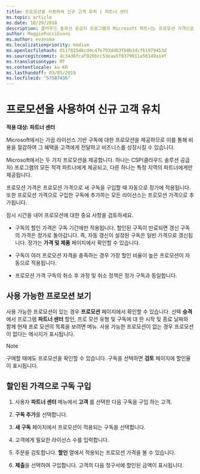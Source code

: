 ```yaml
---
title: 프로모션을 사용하여 신규 고객 유치 | 파트너 센터
ms.topic: article
ms.date: 10/29/2018
description: 클라우드 솔루션 공급자 프로그램의 Microsoft 파트너는 프로모션 가격으로 구독을 구입하여 그 절감 혜택을 고객에게 전달할 수 있습니다.
author: MaggiePucciEvans
ms.author: evansma
ms.localizationpriority: medium
ms.openlocfilehash: 011f825d6cd4c47e793dd63fb8b1dcf61979453d
ms.sourcegitcommit: 4c34d6fcaf020bcc53eaa5f0379011a56149a14f
ms.translationtype: MT
ms.contentlocale: ko-KR
ms.lasthandoff: 03/05/2019
ms.locfileid: "57587436"
---
```

# <a name="use-promotions-to-attract-new-customers"></a>프로모션을 사용하여 신규 고객 유치  

**적용 대상: 파트너 센터**

<!--[FWLink: https://go.microsoft.com/fwlink/?linkid=852469]-->

Microsoft에서는 가끔 라이선스 기반 구독에 대한 프로모션을 제공하므로 이를 통해 비용을 절감하여 그 혜택을 고객에게 전달하고 비즈니스를 성장시킬 수 있습니다. 

Microsoft에서는 두 가지 프로모션을 제공합니다. 하나는 CSP(클라우드 솔루션 공급자) 프로그램의 모든 적격 파트너에게 제공되고, 다른 하나는 특정 지역의 파트너에게만 제공됩니다.

프로모션 가격은 프로모션 가격으로 새 구독을 구입할 때 자동으로 정가에 적용됩니다. 또한 프로모션 가격으로 구입한 구독에 추가하는 모든 라이선스는 프로모션 가격으로 추가됩니다. 

잠시 시간을 내어 프로모션에 대한 중요 사항을 검토하세요.

-   구독의 할인 가격은 구독 기간에만 적용됩니다. 할인된 구독이 만료되면 갱신 구독의 가격은 정가로 돌아갑니다. 즉, 자동 갱신이 설정된 구독은 일반 가격으로 갱신됩니다. 정가는 **가격 및 제품** 페이지에서 확인할 수 있습니다. 

-   구독이 여러 프로모션 자격을 충족하는 경우 가장 할인 비율이 높은 프로모션이 자동으로 적용됩니다.

-   프로모션 가격 구독의 취소 후 과정 및 취소 정책은 정가 구독과 동일합니다.

## <a name="see-available-promotions"></a>사용 가능한 프로모션 보기

사용 가능한 프로모션이 있는 경우 **프로모션** 페이지에서 확인할 수 있습니다. 선택 **승격** 에서 프로그램 **파트너 센터** 할인, 프로 모션 유형 및 구독에 대 한 시작 및 종료 날짜와 함께 현재 프로 모션의 목록을 보려면 메뉴. 사용 가능한 프로모션이 없는 경우 프로모션이 없다는 메시지가 표시됩니다. 

> [!NOTE]  
> 구매할 때에도 프로모션을 확인할 수 있습니다. 구독을 선택하면 **검토** 페이지에 할인율이 표시됩니다.

## <a name="purchase-subscriptions-at-promotion-prices"></a>할인된 가격으로 구독 구입

1. 사용자 **파트너 센터** 메뉴에서 **고객** 를 선택한 다음 구독을 구입 하는 고객. 

2. **구독 추가**를 선택합니다.

3. **새 구독** 페이지에서 프로모션이 적용되는 구독을 선택합니다.

4. 고객에게 필요한 라이선스 수를 입력합니다. 

5. 주문을 검토합니다. **할인** 열에서 적용되는 프로모션 가격을 볼 수 있습니다.  

6.  **제출**을 선택하여 구입합니다. 고객의 다음 청구서에 할인된 금액이 표시됩니다.  



